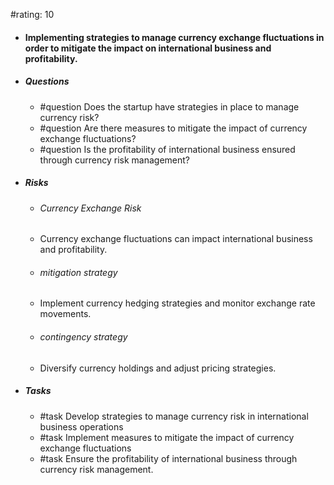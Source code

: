 #rating: 10
- #### Implementing strategies to manage currency exchange fluctuations in order to mitigate the impact on international business and profitability.
- ##### Questions
  - #question Does the startup have strategies in place to manage currency risk?
  - #question Are there measures to mitigate the impact of currency exchange fluctuations?
  - #question Is the profitability of international business ensured through currency risk management?
- ##### Risks

  - ###### Currency Exchange Risk
  - Currency exchange fluctuations can impact international business and profitability.
  - ###### mitigation strategy
  - Implement currency hedging strategies and monitor exchange rate movements.
  - ###### contingency strategy
  - Diversify currency holdings and adjust pricing strategies.
- ##### Tasks
  - #task Develop strategies to manage currency risk in international business operations
  - #task  Implement measures to mitigate the impact of currency exchange fluctuations
  - #task  Ensure the profitability of international business through currency risk management.


